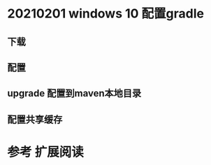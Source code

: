 #  20210201 windows 10  配置gradle

## 下载



## 配置


## upgrade 配置到maven本地目录
## 配置共享缓存

##




# 参考  扩展阅读


